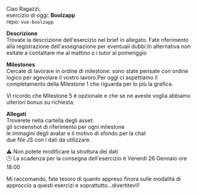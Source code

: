 Ciao Ragazzi,  
esercizio di oggi: **Boolzapp**  
repo: `vue-boolzapp`

**Descrizione**  
Trovate la descrizione dell'esercizio nel brief in allegato. Fate riferimento alla registrazione dell'assegnazione per eventuali dubbi.In alternativa non esitate a contattare me al mattino o i tutor al pomeriggio

**Milestones**  
Cercate di lavorare in ordine di milestone: sono state pensate con ordine logico per agevolare il vostro lavoro.Per oggi ci aspettiamo il completamento della Milestone 1 che riguarda per lo più la grafica.

Vi ricordo che Milestone 5 è opzionale e che se ne aveste voglia abbiamo ulteriori bonus su richiesta.

**Allegati**  
Troverete nella cartella degli asset:  
 gli screenshot di riferimento per ogni milestone  
le immagini degli avatar e il motivo di sfondo per la chat  
due file JS con i dati da utilizzare.

:warning: Non potete modificare la struttura dei dati  
:clock2: La scadenza per la consegna dell'esercizio è Venerdì 26 Gennaio ore 18:00

Mi raccomando, fate tesoro di quanto appreso finora sulle modalità di approccio a questi esercizi e soprattutto...divertitevi!!